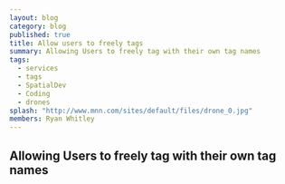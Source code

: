 ```yaml
---
layout: blog
category: blog
published: true
title: Allow users to freely tags
summary: Allowing Users to freely tag with their own tag names
tags: 
  - services
  - tags
  - SpatialDev
  - Coding
  - drones
splash: "http://www.mnn.com/sites/default/files/drone_0.jpg"
members: Ryan Whitley
---
```


## Allowing Users to freely tag with their own tag names